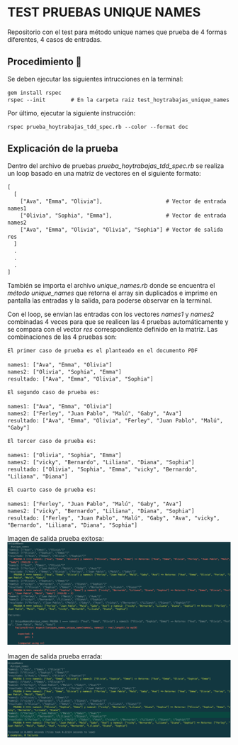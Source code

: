 # TEST PRUEBAS UNIQUE NAMES

Repositorio con el test para método unique names que prueba de 4 formas diferentes, 4 casos de entradas.

## Procedimiento 🚀
Se deben ejecutar las siguientes intrucciones en la terminal:

```
gem install rspec
rspec --init        # En la carpeta raiz test_hoytrabajas_unique_names
```

Por último, ejecutar la siguiente instrucción:

```
rspec prueba_hoytrabajas_tdd_spec.rb --color --format doc
```

## Explicación de la prueba

Dentro del archivo de pruebas _prueba_hoytrabajas_tdd_spec.rb_ se realiza un loop basado en una matriz de vectores en el siguiente formato:

```
[
  [
    ["Ava", "Emma", "Olivia"],                    # Vector de entrada names1
    ["Olivia", "Sophia", "Emma"],                 # Vector de entrada names2
    ["Ava", "Emma", "Olivia", "Olivia", "Sophia"] # Vector de salida res
  ]
  .
  .
  .
]
```

También se importa el archivo _unique_names.rb_ donde se encuentra el _método unique_names_ que retorna el array sin duplicados e imprime en pantalla las entradas y la salida, para poderse observar en la terminal.

Con el loop, se envían las entradas con los vectores _names1_ y _names2_ combinadas 4 veces para que se realicen las 4 pruebas automáticamente y se compara con el vector _res_ correspondiente definido en la matriz. Las combinaciones de las 4 pruebas son:

```
El primer caso de prueba es el planteado en el documento PDF

names1: ["Ava", "Emma", "Olivia"]
names2: ["Olivia", "Sophia", "Emma"]
resultado: ["Ava", "Emma", "Olivia", "Sophia"]
```

```
El segundo caso de prueba es:

names1: ["Ava", "Emma", "Olivia"]
names2: ["Ferley", "Juan Pablo", "Malú", "Gaby", "Ava"]
resultado: ["Ava", "Emma", "Olivia", "Ferley", "Juan Pablo", "Malú", "Gaby"]
```

```
El tercer caso de prueba es:

names1: ["Olivia", "Sophia", "Emma"]
names2: ["vicky", "Bernardo", "Liliana", "Diana", "Sophia"]
resultado: ["Olivia", "Sophia", "Emma", "vicky", "Bernardo", "Liliana", "Diana"]
```


```
El cuarto caso de prueba es:

names1: ["Ferley", "Juan Pablo", "Malú", "Gaby", "Ava"]
names2: ["vicky", "Bernardo", "Liliana", "Diana", "Sophia"]
resultado: ["Ferley", "Juan Pablo", "Malú", "Gaby", "Ava", "vicky", "Bernardo", "Liliana", "Diana", "Sophia"]
```

Imagen de salida prueba exitosa:
![Screenshot](./images/screenshot1.png)

Imagen de salida prueba errada:
![Screenshot](./images/screenshot2.png)
